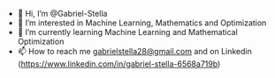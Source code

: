 - 👋 Hi, I’m @Gabriel-Stella
- 👀 I’m interested in Machine Learning, Mathematics and Optimization
- 🌱 I’m currently learning Machine Learning and Mathematical Optimization
- 📫 How to reach me gabrielstella28@gmail.com and on Linkedin (https://www.linkedin.com/in/gabriel-stella-6568a719b)

<!---
Gabriel-Stella/Gabriel-Stella is a ✨ special ✨ repository because its `README.md` (this file) appears on your GitHub profile.
You can click the Preview link to take a look at your changes.
--->
